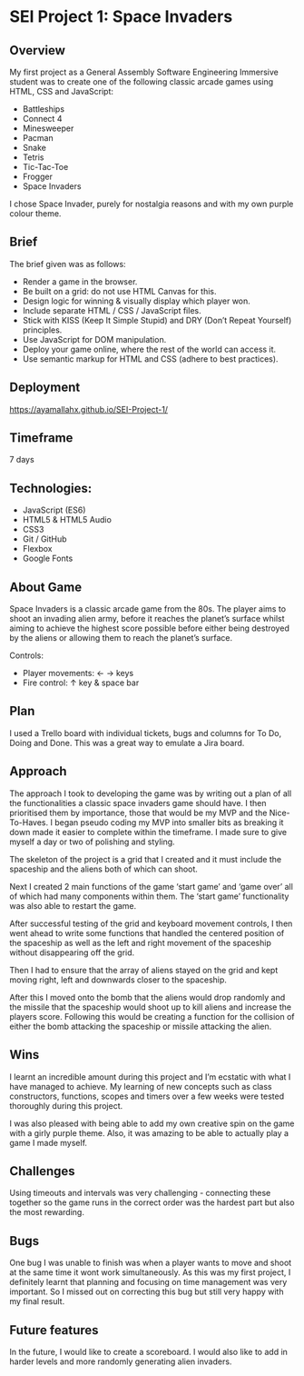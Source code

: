 # SEI Project 1: Space Invaders

## Overview
My first project as a General Assembly Software Engineering Immersive student was to create one of the following classic arcade games using HTML, CSS and JavaScript:
* Battleships
* Connect 4
* Minesweeper
* Pacman
* Snake
* Tetris
* Tic-Tac-Toe
* Frogger
* Space Invaders

I chose Space Invader, purely for nostalgia reasons and with my own purple colour theme.

## Brief
The brief given was as follows: 
* Render a game in the browser.
* Be built on a grid: do not use HTML Canvas for this.
* Design logic for winning & visually display which player won.
* Include separate HTML / CSS / JavaScript files.
* Stick with KISS (Keep It Simple Stupid) and DRY (Don’t Repeat Yourself) principles.
* Use JavaScript for DOM manipulation.
* Deploy your game online, where the rest of the world can access it.
* Use semantic markup for HTML and CSS (adhere to best practices).

## Deployment
https://ayamallahx.github.io/SEI-Project-1/

## Timeframe
7 days

## Technologies:
* JavaScript (ES6)
* HTML5 & HTML5 Audio
* CSS3
* Git / GitHub
* Flexbox
* Google Fonts

## About Game
Space Invaders is a classic arcade game from the 80s. The player aims to shoot an invading alien army, before it reaches the planet’s surface whilst aiming to achieve the highest score possible before either being destroyed by the aliens or allowing them to reach the planet’s surface.

Controls:
* Player movements: ← → keys
* Fire control: ↑ key & space bar

## Plan
I used a Trello board with individual tickets, bugs and columns for To Do, Doing and Done. This was a great way to emulate a Jira board.




## Approach
The approach I took to developing the game was by writing out a plan of all the functionalities a classic space invaders game should have. I then prioritised them by importance, those that would be my MVP and the Nice-To-Haves. I began pseudo coding my MVP into smaller bits as breaking it down made it easier to complete within the timeframe. I made sure to give myself a day or two of polishing and styling.

The skeleton of the project is a grid that I created and it must include the spaceship and the aliens both of which can shoot.


Next I created 2 main functions of the game ‘start game’ and ‘game over’ all of which had many components within them. The ‘start game’ functionality was also able to restart the game.



After successful testing of the grid and keyboard movement controls, I then went ahead to write some functions that handled the centered position of the spaceship as well as the left and right movement of the spaceship without disappearing off the grid. 


Then I had to ensure that the array of aliens stayed on the grid and kept moving right, left and downwards closer to the spaceship. 

After this I moved onto the bomb that the aliens would drop randomly and the missile that the spaceship would shoot up to kill aliens and increase the players score. Following this would be creating a function for the collision of either the bomb attacking the spaceship or missile attacking the alien.

## Wins
I learnt an incredible amount during this project and I’m ecstatic with what I have managed to achieve. My learning of new concepts such as class constructors, functions, scopes and timers over a few weeks were tested thoroughly during this project. 

I was also pleased with being able to add my own creative spin on the game with a girly purple theme. Also, it was amazing to be able to actually play a game I made myself. 

## Challenges
Using timeouts and intervals was very challenging - connecting these together so the game runs in the correct order was the hardest part but also the most rewarding.

## Bugs
One bug I was unable to finish was when a player wants to move and shoot at the same time it wont work simultaneously. As this was my first project, I definitely learnt that planning and focusing on time management was very important. So I missed out on correcting this bug but still very happy with my final result.

## Future features
In the future, I would like to create a scoreboard. I would also like to add in harder levels and more randomly generating alien invaders.
